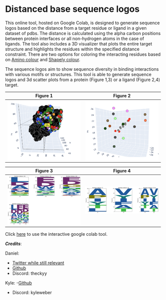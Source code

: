 # Distanced base sequence logos

This online tool, hosted on Google Colab, is designed to generate sequence logos based on the distance from a target residue or ligand in a given dataset of pdbs. The distance is calculated using the alpha carbon positions between protein interfaces or all non-hydrogen atoms in the case of ligands. The tool also includes a 3D visualizer that plots the entire target structure and highlights the residues within the specified distance constraint. There are two options for coloring the interacting residues based on [Amino colour](http://acces.ens-lyon.fr/biotic/rastop/help/colour.htm#aminocolours) and [Shapely colour](http://acces.ens-lyon.fr/biotic/rastop/help/colour.htm#shapelycolours). 

The sequence logos aim to show sequence diversity in binding interactions with various motifs or structures.
This tool is able to generate sequence logos  and 3d scatter plots from a protein (Figure 1,3) or a ligand (Figure 2,4) target. 

    
| Figure 1 | Figure 2 |
| --- | --- |
| ![Figure 1](sequence_logos/preview1.png) | ![Figure 2](sequence_logos/preview2.png) |

| Figure 3 | Figure 4 |
| --- | --- |
| ![Figure 3](sequence_logos/preview3.png) | ![Figure 4](sequence_logos/preview4.png) |

Click [here](https://colab.research.google.com/github/DanielP520/sequence_logo_project/blob/main/LogoMaker.ipynb) to use the interactive google colab tool. 

***Credits***: 

Daniel:
- [Twitter while still relevant](https://twitter.com/Dan520P)
- [Github](https://github.com/DanielP520)
- Discord: theckyy

Kyle:
-[Github](https://github.com/kweber1)
- Discord: kyleweber


